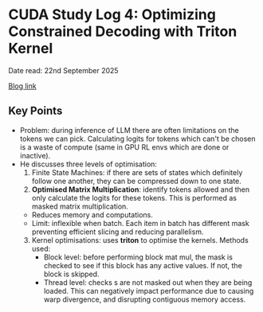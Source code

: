 # CUDA Study Log 4: Optimizing Constrained Decoding with Triton Kernel 

Date read: 22nd September 2025

[Blog link](https://gitlostmurali.com/blog/structured-generation-optimizations/)

## Key Points
* Problem: during inference of LLM there are often limitations on the tokens we can pick. Calculating logits for tokens 
which can't be chosen is a waste of compute (same in GPU RL envs which are done or inactive).
* He discusses three levels of optimisation:
  1. Finite State Machines: if there are sets of states which definitely follow one another, they can be compressed down
  to one state.
  2. **Optimised Matrix Multiplication**: identify tokens allowed and then only calculate the logits for these tokens. This is performed as masked matrix multiplication.
    * Reduces memory and computations. 
    * Limit: inflexible when batch. Each item in batch has different mask preventing efficient slicing and reducing parallelism.
  3. Kernel optimisations: uses **triton** to optimise the kernels. Methods used:
     * Block level: before performing block mat mul, the mask is checked to see if this block has any active values. If not, the block is skipped.
     * Thread level: checks s are not masked out when they are being loaded. This can negatively impact performance due to causing warp divergence, and disrupting contiguous memory access.